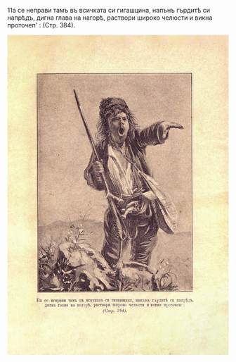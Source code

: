 ﻿11а се неправи тамъ въ всичката си гигашцина, напънъ гърдитѣ си напрѣдъ, дигна глава на нагорѣ, раствори широко челюсти и викна проточеп' : (Стр. 384).

![original](../images/428.jpg)

